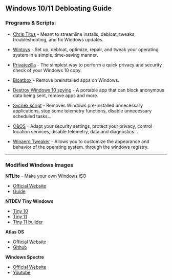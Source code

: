 ## **Windows 10/11 Debloating Guide**

### Programs & Scripts:

- [Chris Titus](https://github.com/ChrisTitusTech/winutil) - Meant to streamline installs, debloat, tweaks, troubleshooting, and fix Windows updates.

- [Wintoys](https://apps.microsoft.com/detail/wintoys/9P8LTPGCBZXD?hl=en-US&gl=US) - Set up, debloat, optimize, repair, and tweak your operating system in a simple, time-saving manner.

- [Privatezilla](https://github.com/builtbybel/privatezilla) - The simplest way to perform a quick privacy and security check of your Windows 10 copy. 

- [Bloatbox](https://github.com/builtbybel/bloatbox) - Remove preinstalled apps on Windows. 

- [Destroy Windows 10 spying](https://m.majorgeeks.com/files/details/destroy_windows_10_spying.html) - A portable app that can block anonymous data being sent, remove apps and more.

- [Sycnex script](https://github.com/Sycnex/Windows10Debloater) - Removes Windows pre-installed unnecessary applications, stop some telemetry functions, disable unnecessary scheduled tasks...

- [O&OS](https://www.oo-software.com/en/shutup10) - Adapt your security settings, protect your privacy, control location services, disable telemetry, data and diagnostics...

- [Winaero Tweaker](https://winaero.com/winaero-tweaker/) - Allows you to customize the appearance and behavior of the operating system. through the windows registry.

---

### **Modified Windows Images**

**NTLite** - Make your own Windows ISO 
- [Official Website](https://www.ntlite.com/)
- [Guide](https://christitus.com/ntlite-guide/)

**NTDEV Tiny Windows**
- [Tiny 10](https://archive.org/details/tiny-10-NTDEV)
- [Tiny 11](https://archive.org/details/tiny-11-NTDEV)
- [Tiny 11 builder](https://github.com/ntdevlabs/tiny11builder)

**Atlas OS**
- [Official Website](https://atlasos.net/)
- [Github](https://github.com/Atlas-OS/Atlas)

**Windows Spectre**
- [Official Website](https://ghostspectre.the-ninja.jp/20H2.X64.html)
- [Youtube](https://www.youtube.com/c/GHOSTSPECTRE/videos)
